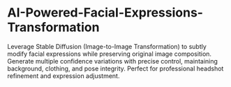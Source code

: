 # AI-Powered-Facial-Expressions-Transformation
Leverage Stable Diffusion (Image-to-Image Transformation) to subtly modify facial expressions while preserving original image composition. Generate multiple confidence variations with precise control, maintaining background, clothing, and pose integrity. Perfect for professional headshot refinement and expression adjustment.

